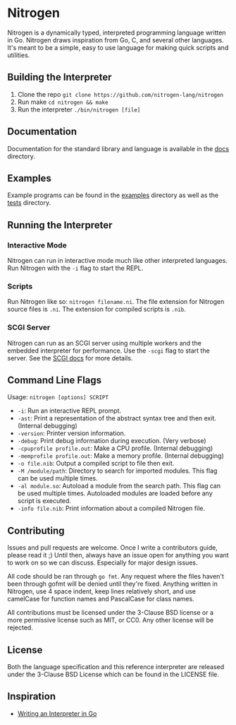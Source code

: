 # Nitrogen

Nitrogen is a dynamically typed, interpreted programming language written in Go. Nitrogen draws inspiration from Go, C,
and several other languages. It's meant to be a simple, easy to use language for making quick scripts and utilities.

## Building the Interpreter

1. Clone the repo `git clone https://github.com/nitrogen-lang/nitrogen`
2. Run make `cd nitrogen && make`
3. Run the interpreter `./bin/nitrogen [file]`

## Documentation

Documentation for the standard library and language is available in the [docs](docs) directory.

## Examples

Example programs can be found in the [examples](examples) directory as well as the [tests](tests) directory.

## Running the Interpreter

### Interactive Mode

Nitrogen can run in interactive mode much like other interpreted languages. Run Nitrogen with the `-i` flag to start the REPL.

### Scripts

Run Nitrogen like so: `nitrogen filename.ni`. The file extension for Nitrogen source files is `.ni`. The extension for compiled
scripts is `.nib`.

### SCGI Server

Nitrogen can run as an SCGI server using multiple workers and the embedded interpreter for performance. Use the `-scgi`
flag to start the server. See the [SCGI docs](docs/scgi-server.md) for more details.

## Command Line Flags

Usage: `nitrogen [options] SCRIPT`

- `-i`: Run an interactive REPL prompt.
- `-ast`: Print a representation of the abstract syntax tree and then exit. (Internal debugging)
- `-version`: Printer version information.
- `-debug`: Print debug information during execution. (Very verbose)
- `-cpuprofile profile.out`: Make a CPU profile. (Internal debugging)
- `-memprofile profile.out`: Make a memory profile. (Internal debugging)
- `-o file.nib`: Output a compiled script to file then exit.
- `-M /module/path`: Directory to search for imported modules. This flag can be used multiple times.
- `-al module.so`: Autoload a module from the search path. This flag can be used multiple times.
Autoloaded modules are loaded before any script is executed.
- `-info file.nib`: Print information about a compiled Nitrogen file.

## Contributing

Issues and pull requests are welcome. Once I write a contributors guide, please read it ;) Until then, always have an issue
open for anything you want to work on so we can discuss. Especially for major design issues.

All code should be ran through `go fmt`. Any request where the files haven't been through gofmt will be denied until they're
fixed. Anything written in Nitrogen, use 4 space indent, keep lines relatively short, and use camelCase for function names
and PascalCase for class names.

All contributions must be licensed under the 3-Clause BSD license or a more permissive license such as MIT, or CC0. Any other
license will be rejected.

## License

Both the language specification and this reference interpreter are released under the 3-Clause BSD License which can be found in the LICENSE file.

## Inspiration

- [Writing an Interpreter in Go](https://interpreterbook.com/)
